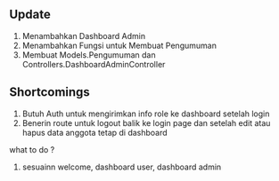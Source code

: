 ## Update

1. Menambahkan Dashboard Admin 
2. Menambahkan Fungsi untuk Membuat Pengumuman
3. Membuat Models.Pengumuman dan Controllers.DashboardAdminController

## Shortcomings

1. Butuh Auth untuk mengirimkan info role ke dashboard setelah login
2. Benerin route untuk logout balik ke login page dan setelah edit atau hapus data anggota tetap di dashboard


what to do ?

1. sesuainn welcome, dashboard user, dashboard admin
